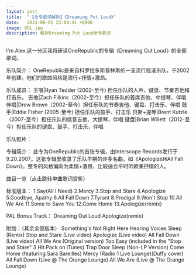 ```yaml
---
layout: post
title:  "【全专歌词解析】《Dreaming Put Loud》"
date:   2021-06-05 23:08:41 +0800
image: DOL.jpg
description: 解析Dreaming Put Loud全专歌词
---
```

I'm Alex.这一分区我将研读OneRepublic的专辑《Dreaming Out Loud》的全部歌词。

乐队简介：
OneRepublic是来自科罗拉多斯普林斯的一支流行摇滚乐队，于2002年创建。他们的歌曲风格是流行+抒情+激昂。

乐队成员：
主唱|Ryan Tedder (2002-至今) 担任乐队的人声、键盘、节奏吉他和打击乐。
吉他|Zach Filkins（2002-至今）担任乐队的首席吉他、中提琴、伴唱
伴唱|Drew Brown（2002-至今）担任乐队的节奏吉他、键盘、打击乐、伴唱
鼓手|Eddie Fisher (2005-至今) 担任乐队的鼓手、打击乐
贝斯+提琴|Brent Kutzle（2007-至今）担任乐队的低音吉他、大提琴、伴唱
键盘|Brian Willett（2012-至今）担任乐队的键盘、鼓手、打击乐、伴唱

乐队照片：

专辑简介：
此专为OneRepublic的首张专辑，由Interscope Records发行于9.20.2007。这张专辑里收录了乐队早期的许多名曲，如《Apologize》《All Fall Down》。整专的风格偏向为柔情+激昂，比较适合平时听欧美抒情的人。

曲目一览（点击跳转单曲歌词赏析）

标准版本：
1.Say(All I Need)
2.Mercy
3.Stop and Stare
4.Apologize
5.Goodbye, Apathy
6.All Fall Down
7.Tyrant
8.Prodigal
9.Won't Stop
10.All We Are
11.Some to Save You
12.Come Home
13.Apologize(remix)

PAL Bonus Track：
Dreaming Out Loud
Apologize(remix)

附加：（其余全部版本）
Something's Not Right Here
Hearing Voices
Sleep (Remix)
Stop and Stare (Live video)
Apologize (Live video)
All Fall Down (Live video)
All We Are (Original version)
Too Easy (included in the "Stop and Stare" 3 Hit Pack on iTunes)
Trap Door
Sleep (Non-LP Version)
Come Home (featuring Sara Bareilles)
Mercy (Radio 1 Live Lounge)(Duffy cover)
All Fall Down (Live @ The Orange Lounge)
All We Are (Live @ The Orange Lounge)